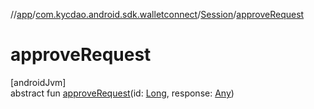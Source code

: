 //[app](../../../index.md)/[com.kycdao.android.sdk.walletconnect](../index.md)/[Session](index.md)/[approveRequest](approve-request.md)

# approveRequest

[androidJvm]\
abstract fun [approveRequest](approve-request.md)(id: [Long](https://kotlinlang.org/api/latest/jvm/stdlib/kotlin/-long/index.html), response: [Any](https://kotlinlang.org/api/latest/jvm/stdlib/kotlin/-any/index.html))
